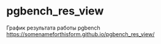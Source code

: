 # pgbench_res_view
График результата работы pgbench
https://somenameforthisform.github.io/pgbench_res_view/
